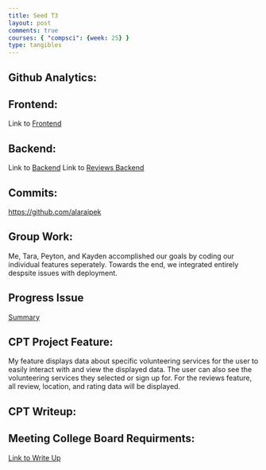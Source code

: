 ```yaml
---
title: Seed T3
layout: post
comments: true
courses: { "compsci": {week: 25} }
type: tangibles
---
```

## Github Analytics:
## Frontend:
Link to [Frontend](https://github.com/tarasehdave/volunteer-frontend)
## Backend:
Link to [Backend](https://github.com/tarasehdave/volunteer_backend)
Link to [Reviews Backend](https://github.com/alaraipek/CPTreviews)
## Commits:
https://github.com/alaraipek
## Group Work:
Me, Tara, Peyton, and Kayden accomplished our goals by coding our individual features seperately. Towards the end, we integrated entirely despsite issues with deployment.
## Progress Issue
[Summary](https://github.com/alaraipek/CPTreviews/issues/1)
## CPT Project Feature:
My feature displays data about specific volunteering services for the user to easily interact with and view the displayed data. The user can also see the volunteering services they selected or sign up for. For the reviews feature, all review, location, and rating data will be displayed.

## CPT Writeup:
## Meeting College Board Requirments:

[Link to Write Up](https://alaraipek.github.io/Alara2.0/2024/03/03/CPT-Individual_IPYNB_2_.html)